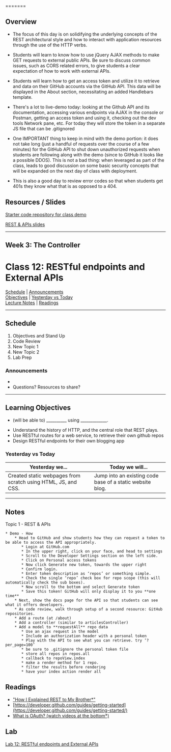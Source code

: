 =======
## Overview
<!-- Provide a general overview of the daily concepts and processes that will be covered in lectures and labs -->

- The focus of this day is on solidifying the underlying concepts of the REST architectural style and how to interact with application resources through the use of the HTTP verbs.

- Students will learn to know how to use jQuery AJAX methods to make GET requests to external public APIs. Be sure to discuss common issues, such as CORS related errors, to give students a clear expectation of how to work with external APIs.

- Students will learn how to get an access token and utilize it to retrieve and data on their GitHub accounts via the GitHub API. This data will be displayed in the About section, necessitating an added Handlebars template.

- There's a lot to live-demo today: looking at the Github API and its documentation, accessing various endpoints via AJAX in the console or Postman, getting an access token and using it, checking out the dev tools Network pane, etc. For today they will store the token in a separate JS file that can be .gitignored

- One IMPORTANT thing to keep in mind with the demo portion: it does not take long (just a handful of requests over the course of a few minutes) for the GitHub API to shut down unauthorized requests when students are following along with the demo (since to GitHub it looks like a possible DDOS). This is not a bad thing: when leveraged as part of the class, leads to good discussion on some basic security concepts that will be expanded on the next day of class with deployment.

- This is also a good day to review error codes so that when students get 401s they know what that is as opposed to a 404.

## Resources / Slides
<!-- Provide any links to external slides or other resources that will support the delivery of content. These can also be student-facing docs! -->

[Starter code repository for class demo](https://github.com/codefellows/301-12-github-api)

[REST & APIs slides](https://www.icloud.com/keynote/000YgIlw-CJx7sMM56Nf-YNBQ#Code_301_-_Class_12)

---



## **Week 3: The Controller**
# Class 12: RESTful endpoints and External APIs

[Schedule](#schedule) | [Announcements](#announcements) </br>
[Objectives](#learning-objectives) | [Yesterday vs Today](#yesterday-vs-today) </br>
[Lecture Notes](#notes) | [Readings](#readings)


<hr></hr>

## Schedule
1. Objectives and Stand Up
1. Code Review
1. New Topic 1
1. New Topic 2
1. Lab Prep

### Announcements
* 
* Questions? Resources to share?

<hr></hr>

## Learning Objectives
- (will be able to) __________ using _____________.
* Understand the history of HTTP, and the central role that REST plays.
* Use RESTful routes for a web service, to retrieve their own github repos
* Design RESTful endpoints for their own blogging app


### Yesterday vs Today
| Yesterday we... | Today we will... |
| --------------- | ---------------- |
| Created static webpages from scratch using HTML, JS, and CSS. | Jump into an existing code base of a static website blog. |

<hr></hr>

## Notes

Topic 1 - REST & APIs

    * Demo - How
        * Head to GitHub and show students how they can request a token to be able to access the API appropriately.
           * Login at GitHub.com
           * In the upper right, click on your face, and head to settings
           * Scroll to the Developer Settings section on the left side.
           * Click on Personal access tokens
           * Now click Generate new token, towards the upper right
           * Confirm login.
           * Enter token description as ‘repos’ or something simple.
           * Check the single ‘repo’ check box for repo scope (this will automatically check the sub boxes).
           * Now scroll to the bottom and select Generate token
           * Save this token! GitHub will only display it to you **one time**
        * Next, show the docs page for the API so that students can see what it offers developers.
        * As code review, walk through setup of a second resource: GitHub repositories.
        * Add a route (at /about)
        * Add a controller (similar to articlesController)
        * Add a model to **requestAll** repo data
           * Use an ajax request in the model
           * Include an authorization header with a personal token
           * Play with the API to see what you can retrieve. try ‘?per_page=100’
           * be sure to .gitignore the personal token file
           * store all repos in repos.all
           * callback to repoView.index
           * make a render method for 1 repo.
           * filter the results before rendering
           * have your index action render all



## Readings
- ["How I Explained REST to My Brother*"](https://gist.github.com/brookr/5977550)
- [https://developer.github.com/guides/getting-started](https://developer.github.com/guides/getting-started/)
- [What is OAuth? (watch videos at the bottom*)](http://searchsoa.techtarget.com/definition/OAuth)


## Lab
[Lab 12: RESTful endpoints and External APIs]()

